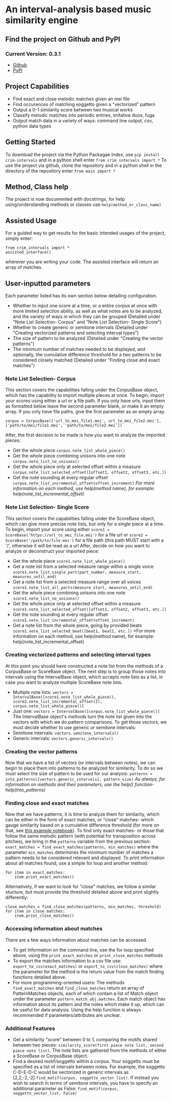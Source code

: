 # An interval-analysis based music similarity engine

## Find the project on Github and PyPI
### Current Version: 0.3.1
- [Github](https://github.com/HCDigitalScholarship/intervals)
- [PyPI](https://pypi.org/project/crim-intervals/)

## Project Capabilities
- Find exact and close melodic matches given an mei file
- Find occurences of matching soggetto given a "vectorized" pattern
- Output a 0-1 similarity score between two musical works
- Classify melodic matches into periodic entries, imitative duos, fuga
- Output match data in a variety of ways: command line output, csv, python data types

## Getting Started
To download the project via the Python Packagae Index, use ```pip install crim-intervals``` and in a python shell enter ```from crim_intervals import *```
To use the project via github, clone the repository and in a python shell in the directory of the repository enter ```from main import *```  

## Method, Class help
The project is now documented with docstrings, for help using/understanding methods or classes use ```help(method_or_class_name)```

## Assisted Usage
For a guided way to get results for the basic intended usages of the project, simply enter:
```
from crim_intervals import *
assisted_interface()
```
wherever you are writing your code. The assisted interface will return an array of matches.

## User-inputted parameters
Each parameter listed has its own section below detailing configuration.
- Whether to input one score at a time, or a entire corpus at once with more limited selection ability, as well as what notes are to be analyzed, and the variety of ways in which they can be grouped (Detailed under "Note List Selection- Corpus" and "Note List Selection- Single Score")
- Whether to create generic or semitone intervals (Detailed under "Creating vectorized patterns and selecting interval types")
- The size of pattern to be analyzed (Detailed under "Creating the vector patterns")
- The minimum number of matches needed to be displayed, and optionally, the cumulative difference threshold for a two patterns to be considered closely matched (Detailed under "Finding close and exact matches")

### Note List Selection- Corpus
This section covers the capabilities falling under the CorpusBase object, which has the capability to import multiple pieces at once. To begin, import your scores using either a url or a file path. If you only have urls, input them as formatted below leave the second parameter blank, or make it an empty array. If you only have file paths, give the first parameter as an empty array.
```
corpus = CorpusBase(['url_to_mei_file1.mei', url_to_mei_file2.mei'], ['path/to/mei/file1.mei', 'path/to/mei/file2.mei'])
```
After, the first decision to be made is how you want to analyze the imported pieces:
- Get the whole piece ```corpus.note_list_whole_piece()```
- Get the whole piece combining unisons into one note ```corpus.note_list_no_unisons()```
- Get the whole piece only at selected offset within a measure ```corpus.note_list_selected_offset([offset1, offset2, offset3, etc.])```
- Get the note sounding at every regular offset ```corpus.note_list_incremental_offset(offset_increment)```
*For more information on each method, use help(method name), for example: help(note_list_incremental_offset)*

### Note List Selection- Single Score
This section covers the capabilities falling under the ScoreBase object, which can give more precise note lists, but only for a single piece at a time. To begin, import your score using either
```score1 = ScoreBase('https://url_to_mei_file.mei')``` for a file url or
```score2 = ScoreBase('/path/to/file.mei')``` for a file path (this path MUST start with a '/', otherwise it will be read as a url
After, decide on how you want to analyze or deconstruct your imported piece:
- Get the whole piece ```score1.note_list_whole_piece()```
- Get a note list from a selected measure range within a single voice ```score1.note_list_single_part(part_number, measure_start, measures_until_end)```
- Get a note list from a selected measure range over all voices ```score1.note_list_all_parts(measure_start, measures_until_end)```
- Get the whole piece combining unisons into one note ```score1.note_list_no_unisons()```
- Get the whole piece only at selected offset within a measure ```score1.note_list_selected_offset([offset1, offset2, offset3, etc.])```
- Get the note sounding at every regular offset ```score1.note_list_incremental_offset(offset_increment)```
- Get a note list from the whole piece, going by provided beats ```score1.note_list_selected_beat([beat1, beat2, etc.])```
*For more information on each method, use help(method name), for example: help(note_list_incremental_offset)

### Creating vectorized patterns and selecting interval types
At this point you should have constructed a note list from the methods of a CorpusBase or ScoreBase object. The next step is to group those notes into intervals using the IntervalBase object, which accepts note lists as a list, in case you want to analyze multiple ScoreBase note lists.
- Multiple note lists: ```vectors = IntervalBase([score1.note_list_whole_piece(), score2.note_list_incremental_offset(2), corpus.note_list_whole_piece()]```
- Just one: ```vectors = IntervalBase([corpus.note_list_whole_piece()]```
The IntervalBase object's methods turn the note list given into the vectors with which we do pattern comparisons. To get those vectors, we must decide whether to use generic or semitone intervals:
- Semitone intervals: ```vectors.semitone_intervals()```
- Generic intervals: ```vectors.generic_intervals()```

### Creating the vector patterns
Now that we have a list of vectors (or intervals between notes), we can begin to place them into patterns to be analyzed for similarity. To do so we must select the size of pattern to be used for our analysis:
```patterns = into_patterns([vectors.generic_intervals], pattern_size)```
*As always, for information on methods and their parameters, use the help() function- help(into_patterns)*

### Finding close and exact matches
Now that we have patterns, it is time to analyze them for similarity, which can be either in the form of exact matches, or "close" matches- which gauge similarity based on a cumulative difference threshold (for more on that, see [this example notebook](https://colab.research.google.com/drive/10YmmjOCt2xvkqaJYbBbE5Wu29_sF7mV3?authuser=3#scrollTo=Py-Q9TjiHAfC)). To find only exact matches- or those that follow the same melodic pattern (with potential for transposition across pitches), we bring in the ```patterns``` variable from the previous section:
```exact_matches = find_exact_matches(patterns, min_matches)```
where the parameter ```min_matches``` determines the minimum number of matches a pattern needs to be considered relevant and displayed. To print information about all matches found, use a simple for loop and another method:
```
for item in exact_matches:
    item.print_exact_matches()
```
Alternatively, if we want to look for "close" matches, we follow a similar stucture, but must provide the threshold detailed above and print slightly differently:
```
close_matches = find_close_matches(patterns, min_matches, threshold)
for item in close_matches:
    item.print_close_matches()
```

### Accessing information about matches
 There are a few ways information about matches can be accessed.
- To get information on the command line, use the for loop specified above, using the ```print_exact_matches``` or ```print_close_matches``` methods
- To export the matches information to a csv file use: ```export_to_csv(exact_matches)``` or ```export_to_csv(close_matches)``` where the parameter for the method is the return value from the match finding functions detailed above.
- For more programming-oriented users: The methods ```find_exact_matches``` and ```find_close_matches``` return an array of PatternMatches objects, each of which contain a list of Match object under the parameter ```pattern_match_obj.matches```. Each match object has information about its pattern and the notes which make it up, which can be useful for data analysis. Using the help function is always recommended if parameters/attributes are unclear.


### Additional Features
- Get a similarity "score" between 0 to 1, comparing the motifs shared between two pieces: ```similarity_score(first piece note list, second piece note list)```. The note lists are gathered from the methods of either a ScoreBase or CorpusBase object.
- Find a desired motif/soggetto within a corpus. Your soggetto must be specified as a list of intervals between notes. For example, the soggetto C-D-E-D-C would be vectorized in generic intervals as [2,2,-2,-2].```find_motif(corpus, soggetto_vector_list)```. If instead you wish to search in terms of semitone intervals, you have to specify an additional parameter as False: ```find_motif(corpus, soggetto_vector_list, False)```
